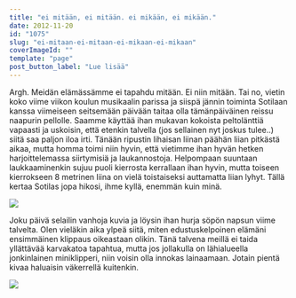 ```yaml
---
title: "ei mitään, ei mitään. ei mikään, ei mikään."
date: 2012-11-20
id: "1075"
slug: "ei-mitaan-ei-mitaan-ei-mikaan-ei-mikaan"
coverImageId: ""
template: "page"
post_button_label: "Lue lisää"
---
```


Argh. Meidän elämässämme ei tapahdu mitään. Ei niin mitään. Tai no, vietin koko viime viikon koulun musikaalin parissa ja siispä jännin toiminta Sotilaan kanssa viimeiseen seitsemään päivään taitaa olla tämänpäiväinen reissu naapurin pellolle. Saamme käyttää ihan mukavan kokoista peltolänttiä vapaasti ja uskoisin, että etenkin talvella (jos sellainen nyt joskus tulee..) siitä saa paljon iloa irti. Tänään ripustin lihaisan liinan päähän liian pitkästä aikaa, mutta homma toimi niin hyvin, että vietimme ihan hyvän hetken harjoittelemassa siirtymisiä ja laukannostoja. Helpompaan suuntaan laukkaaminenkin sujuu puoli kierrosta kerrallaan ihan hyvin, mutta toiseen kierrokseen 8 metrinen liina on vielä toistaiseksi auttamatta liian lyhyt. Tällä kertaa Sotilas jopa hikosi, ihme kyllä, enemmän kuin minä.

[![](/images/IMG_2985.png)](http://3.bp.blogspot.com/-iv0nyejxLuQ/UKuGyTHywCI/AAAAAAAACK0/1_MYrWDDXjI/s1600/IMG_2985.png)

Joku päivä selailin vanhoja kuvia ja löysin ihan hurja söpön napsun viime talvelta. Olen vieläkin aika ylpeä siitä, miten edustuskelpoinen elämäni ensimmäinen klippaus oikeastaan olikin. Tänä talvena meillä ei taida yllättävää karvakatoa tapahtua, mutta jos jollakulla on lähialueella jonkinlainen miniklipperi, niin voisin olla innokas lainaamaan. Jotain pientä kivaa haluaisin väkerrellä kuitenkin.

[![](/images/ak.png)](http://1.bp.blogspot.com/-Lbo9Jcx-XVg/UKuKIZ51HMI/AAAAAAAACMU/g8oL5Wlst0Q/s1600/ak.png)
